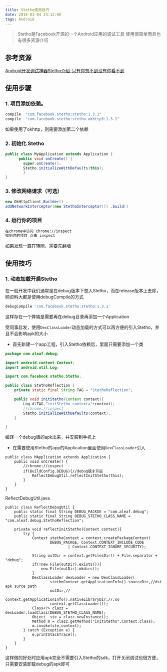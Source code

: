 ```yaml
---
title: Stetho使用技巧
date: 2018-03-04 23:12:08
tags: Android
---
```


> Stetho是Facebook开源的一个Android应用的调试工具
> 使用很简单而且也有很多资源介绍

## 参考资源
[Android开发调试神器Stetho介绍-只有你想不到没有你看不到](https://www.jianshu.com/p/a7fdcb2641e8)

## 使用步骤

### 1. 项目添加依赖。

```gradle
compile  "com.facebook.stetho:stetho:1.3.1"
compile  "com.facebook.stetho:stetho-okhttp3:1.3.1"
```
如果使用了okhttp，则需要添加第二个依赖
<!--more-->
### 2. 初始化 Stetho

```java
public class MyApplication extends Application { 
      public void onCreate() { 
        super.onCreate(); 
        Stetho.initializeWithDefaults(this); 
        }
}
```

### 3. 修改网络请求（可选）

```java
new OkHttpClient.Builder() .
addNetworkInterceptor(new StethoInterceptor()) .build()
```

### 4. 运行你的项目
  
```txt
在chrome中访问 chrome://inspect
找到你的项目 点击 inspect
```
如果发现一直在转圈，需要先翻墙

## 使用技巧

### 1. 动态加载开启Stetho
在一般开发中我们通常是在debug版本下想入Stetho，而在release版本上去除，网资料大都是使用debugCompile的方式

```gradle
debugCompile 'com.facebook.stetho:stetho:1.3.1' 
```
这样存在一个弊端是需要再在debug目录再添加一个Application

受同事启发，使用`DexClassLoader`动态加载的方式可以再方便的引入Stetho，并且不会影响apk的大小

- 首先新建一个app工程，引入Stetho依赖后，里面只需要添加一个类

```java
package com.aleaf.debug;

import android.content.Context;
import android.util.Log;

import com.facebook.stetho.Stetho;

public class StethoReflection {
    private static final String TAG = "StethoReflection";

    public void initStetho(Context context){
        Log.d(TAG,"initStetho context="+context);
        //chrome://inspect
        Stetho.initializeWithDefaults(context);
    }

}
```
编译一个debug版的apk出来，并安装到手机上

- 在需要使用Stetho的app的Application里面使用`DexClassLoader`引入

```
public class MApplication extends Application {
    public void onCreate() {
        //chrome://inspect
        if(BuildConfig.DEBUG){//debug版才开启
            ReflectDebugUtil.reflectInitStetho(this);
        }
    }
}
```
ReflectDebugUtil.java
```
public class ReflectDebugUtil {
    public static final String DEBUG_PACKGE = "com.aleaf.debug";
    public static final String DEBUG_STETHO_CLASS_NAME = "com.aleaf.debug.StethoReflection";

    private void reflectInitStetho(Context context){
        try {
            Context stethoContext = context.createPackageContext(
                    DEBUG_PACKGE, Context.CONTEXT_INCLUDE_CODE
                            | Context.CONTEXT_IGNORE_SECURITY);

            String outDir = context.getFilesDir() + File.separator + "debug";
            if(!new File(outDir).exists()){
                new File(outDir).mkdirs();
            }
            DexClassLoader dexLoader = new DexClassLoader(
                    stethoContext.getApplicationInfo().sourceDir,//dst apk surce path
                    outDir,//
                    context.getApplicationInfo().nativeLibraryDir,//.so
                    context.getClassLoader());
            Class<?> clazz = dexLoader.loadClass(DEBUG_STETHO_CLASS_NAME);
            Object  ste = clazz.newInstance();
            Method m = clazz.getMethod("initStetho",Context.class);
            m.invoke(ste,context);
        } catch (Exception e) {
            e.printStackTrace();
        }
    }
}
```

这样做的好处时应用apk完全不需要引入Stetho的sdk，打开关闭调试也很方便，只需要安装卸载debug的apk即可